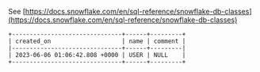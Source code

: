 See [https://docs.snowflake.com/en/sql-reference/snowflake-db-classes](https://docs.snowflake.com/en/sql-reference/snowflake-db-classes)
```
+-------------------------------+------+---------+
| created_on                    | name | comment |
|-------------------------------+------+---------|
| 2023-06-06 01:06:42.808 +0000 | USER | NULL    |
+-------------------------------+------+---------+
```
